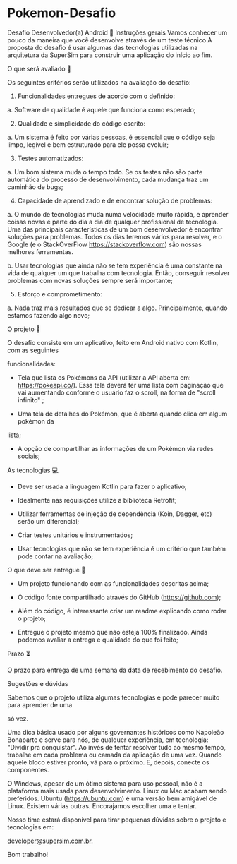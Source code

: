 # Pokemon-Desafio


Desafio Desenvolvedor(a) Android 📲
Instruções gerais
Vamos conhecer um pouco da maneira que você desenvolve através de um teste técnico
A proposta do desafio é usar algumas das tecnologias utilizadas na arquitetura da SuperSim para construir uma aplicação do início ao fim.







O que será avaliado 👀

Os seguintes critérios serão utilizados na avaliação do desafio:



1. Funcionalidades entregues de acordo com o definido:

a. Software de qualidade é aquele que funciona como esperado;



2. Qualidade e simplicidade do código escrito:

a. Um sistema é feito por várias pessoas, é essencial que o código seja limpo, legível e bem estruturado para ele possa evoluir;



3. Testes automatizados:

a. Um bom sistema muda o tempo todo. Se os testes não são parte automática do processo de desenvolvimento, cada mudança traz um caminhão de bugs;



4. Capacidade de aprendizado e de encontrar solução de problemas:

a. O mundo de tecnologias muda numa velocidade muito rápida, e aprender coisas novas é parte do dia a dia de qualquer profissional de tecnologia. Uma das principais características de um bom desenvolvedor é encontrar soluções para problemas. Todos os dias teremos vários para resolver, e o Google (e o StackOverFlow https://stackoverflow.com) são nossas melhores ferramentas.

b. Usar tecnologias que ainda não se tem experiência é uma constante na vida de qualquer um que trabalha com tecnologia. Então, conseguir resolver problemas com novas soluções sempre será importante;



5. Esforço e comprometimento:

a. Nada traz mais resultados que se dedicar a algo. Principalmente, quando estamos fazendo algo novo;







O projeto 📲

O desafio consiste em um aplicativo, feito em Android nativo com Kotlin, com as seguintes

funcionalidades:



- Tela que lista os Pokémons da API (utilizar a API aberta em: https://pokeapi.co/). Essa tela deverá ter uma lista com paginação que vai aumentando conforme o usuário faz o scroll, na forma de "scroll infinito" ;

- Uma tela de detalhes do Pokémon, que é aberta quando clica em algum pokémon da

lista;

- A opção de compartilhar as informações de um Pokémon via redes sociais;









As tecnologias 💻

- Deve ser usada a linguagem Kotlin para fazer o aplicativo;

- Idealmente nas requisições utilize a biblioteca Retrofit;

- Utilizar ferramentas de injeção de dependência (Koin, Dagger, etc) serão um diferencial;

- Criar testes unitários e instrumentados;

- Usar tecnologias que não se tem experiência é um critério que também pode contar na avaliação;









O que deve ser entregue 🚀

- Um projeto funcionando com as funcionalidades descritas acima;

- O código fonte compartilhado através do GitHub (https://github.com);

- Além do código, é interessante criar um readme explicando como rodar o projeto;

- Entregue o projeto mesmo que não esteja 100% finalizado. Ainda podemos avaliar a entrega e qualidade do que foi feito;









Prazo ⏳

O prazo para entrega de uma semana da data de recebimento do desafio.





Sugestões e dúvidas



Sabemos que o projeto utiliza algumas tecnologias e pode parecer muito para aprender de uma

só vez.



Uma dica básica usado por alguns governantes históricos como Napoleão Bonaparte e serve para nós, de qualquer experiência, em tecnologia: "Dividir pra conquistar". Ao invés de tentar resolver tudo ao mesmo tempo, trabalhe em cada problema ou camada da aplicação de uma vez. Quando aquele bloco estiver pronto, vá para o próximo. E, depois, conecte os componentes.



O Windows, apesar de um ótimo sistema para uso pessoal, não é a plataforma mais usada para desenvolvimento. Linux ou Mac acabam sendo preferidos. Ubuntu (https://ubuntu.com) é uma versão bem amigável de Linux. Existem várias outras. Encorajamos escolher uma e tentar.



Nosso time estará disponível para tirar pequenas dúvidas sobre o projeto e tecnologias em:

developer@supersim.com.br.



Bom trabalho!

